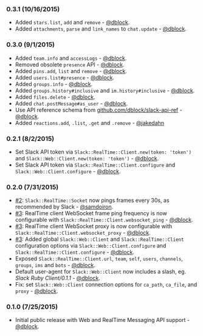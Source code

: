 ### 0.3.1 (10/16/2015)

* Added `stars.list`, `add` and `remove` - [@dblock](https://github.com/dblock).
* Added `attachments`, `parse` and `link_names` to `chat.update` - [@dblock](https://github.com/dblock).

### 0.3.0 (9/1/2015)

* Added `team.info` and `accessLogs` - [@dblock](https://github.com/dblock).
* Removed obsolete `presence` API - [@dblock](https://github.com/dblock).
* Added `pins.add`, `list` and `remove` - [@dblock](https://github.com/dblock).
* Added `users.list#presence` - [@dblock](https://github.com/dblock).
* Added `groups.info` - [@dblock](https://github.com/dblock).
* Added `groups.history#inclusive` and `im.history#inclusive` - [@dblock](https://github.com/dblock).
* Added `files.delete` - [@dblock](https://github.com/dblock).
* Added `chat.postMessage#as_user` - [@dblock](https://github.com/dblock).
* Use API reference schema from [github.com/dblock/slack-api-ref](https://github.com/dblock/slack-api-ref) - [@dblock](https://github.com/dblock).
* Added `reactions.add`, `.list`, `.get` and `.remove` - [@jakedahn](https://github.com/jakedahn)

### 0.2.1 (8/2/2015)

* Set Slack API token via `Slack::RealTime::Client.new(token: 'token')` and `Slack::Web::Client.new(token: 'token')` - [@dblock](https://github.com/dblock).
* Set Slack API token via `Slack::RealTime::Client.configure` and `Slack::Web::Client.configure` - [@dblock](https://github.com/dblock).

### 0.2.0 (7/31/2015)

* [#2](https://github.com/dblock/slack-ruby-client/pull/2): `Slack::RealTime::Socket` now pings frames every 30s, as recommended by Slack - [@samdoiron](https://github.com/samdoiron).
* [#3](https://github.com/dblock/slack-ruby-client/issues/3): RealTime client WebSocket frame ping frequency is now configurable with `Slack::RealTime::Client.websocket_ping` - [@dblock](https://github.com/dblock).
* [#3](https://github.com/dblock/slack-ruby-client/issues/3): RealTime client WebSocket proxy is now configurable with `Slack::RealTime::Client.websocket_proxy` - [@dblock](https://github.com/dblock).
* [#3](https://github.com/dblock/slack-ruby-client/issues/3): Added global `Slack::Web::Client` and `Slack::RealTime::Client` configuration options via `Slack::Web::Client.configure` and `Slack::RealTime::Client.configure` - [@dblock](https://github.com/dblock).
* Exposed `Slack::RealTime::Client.url`, `team`, `self`, `users`, `channels`, `groups`, `ims` and `bots` - [@dblock](https://github.com/dblock).
* Default user-agent for `Slack::Web::Client` now includes a slash, eg. _Slack Ruby Client/0.1.1_ - [@dblock](https://github.com/dblock).
* Fix: set `Slack::Web::Client` connection options for `ca_path`, `ca_file`, and `proxy` - [@dblock](https://github.com/dblock).

### 0.1.0 (7/25/2015)

* Initial public release with Web and RealTime Messaging API support - [@dblock](https://github.com/dblock).

